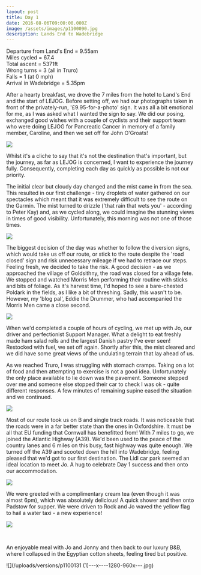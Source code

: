 ```yaml
---
layout: post
title: Day 1
date: 2016-08-06T09:00:00.000Z
image: /assets/images/p1100090.jpg
description: Lands End to Wadebridge
---
```



Departure from Land's End = 9.55am
<br>Miles cycled = 67.4
<br>Total ascent = 5371ft
<br>Wrong turns = 3 (all in Truro)
<br>Falls = 1 (at 0 mph)
<br>Arrival in Wadebridge = 5.35pm

After a hearty breakfast, we drove the 7 miles from the hotel to Land's End and the start of LEJOG. Before setting off, we had our photographs taken in front of the privately-run, '&pound;9.95-for-a-photo' sign. It was all a bit emotional for me, as I was asked what I wanted the sign to say. We did our posing, exchanged good wishes with a couple of cyclists and their support team who were doing LEJOG for Pancreatic Cancer in memory of a family member, Caroline, and then we set off for John O'Groats!

![](/uploads/versions/p1100096---x----1280-1086x---.jpg)

Whilst it's a cliche to say that it's not the destination that's important, but the journey, as far as LEJOG is concerned, I want to experience the journey fully. Consequently, completing each day as quickly as possible is not our priority.

The initial clear but cloudy day changed and the mist came in from the sea. This resulted in our first challenge - tiny droplets of water gathered on our spectacles which meant that it was extremely difficult to see the route on the Garmin. The mist turned to drizzle ('that rain that wets you' - according to Peter Kay) and, as we cycled along, we could imagine the stunning views in times of good visibility. Unfortunately, this morning was not one of those times.

![](/uploads/versions/p1100098---x----1280-960x---.jpg)

The biggest decision of the day was whether to follow the diversion signs, which would take us off our route, or stick to the route despite the 'road closed' sign and risk unnecessary mileage if we had to retrace our steps. Feeling fresh, we decided to take the risk. A good decision - as we approached the village of Goldsithny, the road was closed for a village fete. We stopped and watched Morris Men performing their routine with sticks and bits of foliage. As it's harvest time, I'd hoped to see a bare-chested Poldark in the fields, as I like a bit of threshing. Sadly, this wasn't to be. However, my 'blog pal', Eddie the Drummer, who had accompanied the Morris Men came a close second.

![](/uploads/versions/img_0447---x----1050-1280x---.jpg)

When we'd completed a couple of hours of cycling, we met up with Jo, our driver and perfectionist Support Manager. What a delight to eat freshly made ham salad rolls and the largest Danish pastry I've ever seen! Restocked with fuel, we set off again. Shortly after this, the mist cleared and we did have some great views of the undulating terrain that lay ahead of us.

As we reached Truro, I was struggling with stomach cramps. Taking on a lot of food and then attempting to exercise is not a good idea. Unfortunately the only place available to lie down was the pavement. Someone stepped over me and someone else stopped their car to check I was ok - quite different responses. A few minutes of remaining supine eased the situation and we continued.

![](/uploads/versions/img_0446---x----1251-1280x---.jpg)

Most of our route took us on B and single track roads. It was noticeable that the roads were in a far better state than the ones in Oxfordshire. It must be all that EU funding that Cornwall has benefitted from! With 7 miles to go, we joined the Atlantic Highway (A39). We'd been used to the peace of the country lanes and 6 miles on this busy, fast highway was quite enough. We turned off the A39 and scooted down the hill into Wadebridge, feeling pleased that we'd got to our first destination. The Lidl car park seemed an ideal location to meet Jo. A hug to celebrate Day 1 success and then onto our accommodation.

![](/uploads/versions/fullsizerender---x----960-1280x---.jpg)

We were greeted with a complimentary cream tea (even though it was almost 6pm), which was absolutely delicious! A quick shower and then onto Padstow for supper. We were driven to Rock and Jo waved the yellow flag to hail a water taxi - a new experience!

![](/uploads/versions/p1100122---x----960-1280x---.jpg)

&nbsp;

An enjoyable meal with Jo and Jonny and then back to our luxury B&B, where I collapsed in the Egyptian cotton sheets, feeling tired but positive.

![](/uploads/versions/p1100131 &#40;1&#41;---x----1280-960x---.jpg)